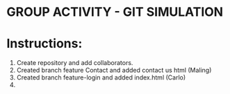 # GROUP ACTIVITY - GIT SIMULATION

# Instructions:
1. Create repository and add collaborators.
2. Created branch feature Contact and added contact us html (Maling)
3. Created branch feature-login and added index.html (Carlo)
4. 